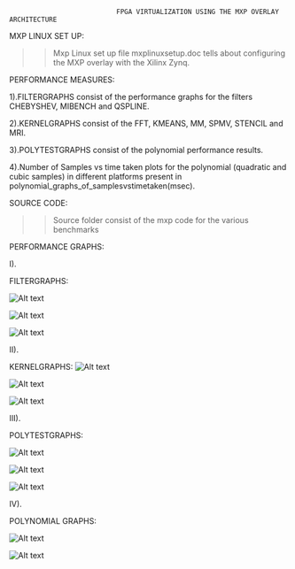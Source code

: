  
                               FPGA VIRTUALIZATION USING THE MXP OVERLAY ARCHITECTURE 

MXP LINUX SET UP:

>> Mxp Linux set up file mxplinuxsetup.doc tells about configuring the MXP overlay with the Xilinx Zynq. 
 

PERFORMANCE MEASURES:

1).FILTERGRAPHS consist of the performance graphs for the filters CHEBYSHEV, MIBENCH and QSPLINE.

2).KERNELGRAPHS consist of the FFT, KMEANS, MM, SPMV, STENCIL and MRI. 

3).POLYTESTGRAPHS consist of the polynomial performance results.

4).Number of Samples vs time taken plots for the polynomial (quadratic and cubic samples) in different platforms present in  polynomial_graphs_of_samplesvstimetaken(msec). 

SOURCE CODE:

>> Source folder consist of the mxp code for the various benchmarks

PERFORMANCE GRAPHS:

I).

FILTERGRAPHS:

![Alt text](https://github.com/AdhikariSaurabh/mxpbenchmarks/blob/master/filtergraphs/filter_performance_byte.png?raw=true "Optional Title")

![Alt text](https://github.com/AdhikariSaurabh/mxpbenchmarks/blob/master/filtergraphs/filter_performance_halfword.png?raw=true "Optional Title")

![Alt text](https://github.com/AdhikariSaurabh/mxpbenchmarks/blob/master/filtergraphs/filter_performance_word.png?raw=true "Optional Title")

II).

KERNELGRAPHS:
![Alt text](https://github.com/AdhikariSaurabh/mxpbenchmarks/blob/master/kernelgraphs/kernel_performance_byte.png?raw=true "Optional Title")

![Alt text](https://github.com/AdhikariSaurabh/mxpbenchmarks/blob/master/kernelgraphs/kernel_performance_halfword.png?raw=true "Optional Title")

![Alt text](https://github.com/AdhikariSaurabh/mxpbenchmarks/blob/master/kernelgraphs/kernel_performance_word.png?raw=true "Optional Title")

III).

POLYTESTGRAPHS:

![Alt text](https://github.com/AdhikariSaurabh/mxpbenchmarks/blob/master/polytestgraphs/polytest_graph_byte.png?raw=true "Optional Title")

![Alt text](https://github.com/AdhikariSaurabh/mxpbenchmarks/blob/master/polytestgraphs/polytest_graph_halfword.png?raw=true "Optional Title")

![Alt text](https://github.com/AdhikariSaurabh/mxpbenchmarks/blob/master/polytestgraphs/polytest_graph_word.png?raw=true "Optional Title")

IV).

POLYNOMIAL GRAPHS:

![Alt text](https://github.com/AdhikariSaurabh/mxpbenchmarks/blob/master/polynomial_graphsno_of_samples%20vs%20time%20taken(msec)/cubic_samples.png?raw=true "Optional Title")


![Alt text](https://github.com/AdhikariSaurabh/mxpbenchmarks/blob/master/polynomial_graphsno_of_samples%20vs%20time%20taken(msec)/quadratic_samples.png?raw=true "Optional Title")


